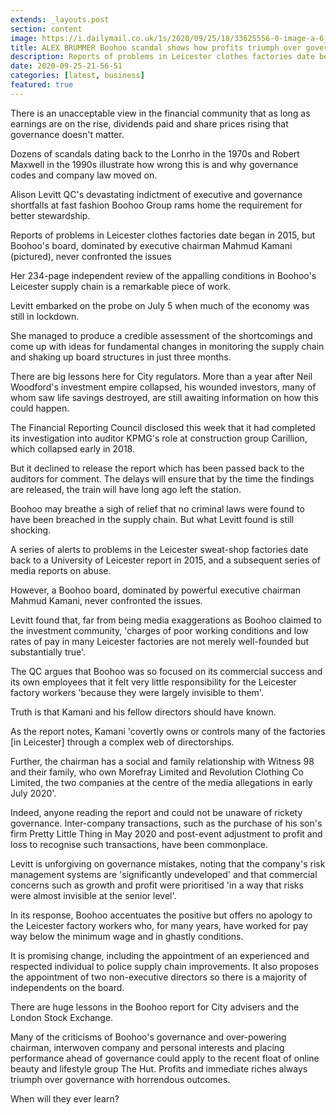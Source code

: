 ```yaml
---
extends: _layouts.post
section: content
image: https://i.dailymail.co.uk/1s/2020/09/25/18/33625556-0-image-a-6_1601053860799.jpg 
title: ALEX BRUMMER Boohoo scandal shows how profits triumph over governance 
description: Reports of problems in Leicester clothes factories date began in 2015, but Boohoos board, dominated by executive chairman Mahmud Kamani (pictured), never confronted the issues. 
date: 2020-09-25-21-56-51 
categories: [latest, business] 
featured: true 
--- 
```

There is an unacceptable view in the financial community that as long as earnings are on the rise, dividends paid and share prices rising that governance doesn't matter.

Dozens of scandals dating back to the Lonrho in the 1970s and Robert Maxwell in the 1990s illustrate how wrong this is and why governance codes and company law moved on.

Alison Levitt QC's devastating indictment of executive and governance shortfalls at fast fashion Boohoo Group rams home the requirement for better stewardship. 

Reports of problems in Leicester clothes factories date began in 2015, but Boohoo's board, dominated by executive chairman Mahmud Kamani (pictured), never confronted the issues

Her 234-page independent review of the appalling conditions in Boohoo's Leicester supply chain is a remarkable piece of work.

Levitt embarked on the probe on July 5 when much of the economy was still in lockdown. 

She managed to produce a credible assessment of the shortcomings and come up with ideas for fundamental changes in monitoring the supply chain and shaking up board structures in just three months.

There are big lessons here for City regulators. More than a year after Neil Woodford's investment empire collapsed, his wounded investors, many of whom saw life savings destroyed, are still awaiting information on how this could happen. 

The Financial Reporting Council disclosed this week that it had completed its investigation into auditor KPMG's role at construction group Carillion, which collapsed early in 2018. 

But it declined to release the report which has been passed back to the auditors for comment. The delays will ensure that by the time the findings are released, the train will have long ago left the station.

Boohoo may breathe a sigh of relief that no criminal laws were found to have been breached in the supply chain. But what Levitt found is still shocking.

A series of alerts to problems in the Leicester sweat-shop factories date back to a University of Leicester report in 2015, and a subsequent series of media reports on abuse. 

However, a Boohoo board, dominated by powerful executive chairman Mahmud Kamani, never confronted the issues.

Levitt found that, far from being media exaggerations as Boohoo claimed to the investment community, 'charges of poor working conditions and low rates of pay in many Leicester factories are not merely well-founded but substantially true'.

The QC argues that Boohoo was so focused on its commercial success and its own employees that it felt very little responsibility for the Leicester factory workers 'because they were largely invisible to them'.

Truth is that Kamani and his fellow directors should have known.

As the report notes, Kamani 'covertly owns or controls many of the factories [in Leicester] through a complex web of directorships. 

Further, the chairman has a social and family relationship with Witness 98 and their family, who own Morefray Limited and Revolution Clothing Co Limited, the two companies at the centre of the media allegations in early July 2020'.

Indeed, anyone reading the report and could not be unaware of rickety governance. Inter-company transactions, such as the purchase of his son's firm Pretty Little Thing in May 2020 and post-event adjustment to profit and loss to recognise such transactions, have been commonplace.

Levitt is unforgiving on governance mistakes, noting that the company's risk management systems are 'significantly undeveloped' and that commercial concerns such as growth and profit were prioritised 'in a way that risks were almost invisible at the senior level'.

In its response, Boohoo accentuates the positive but offers no apology to the Leicester factory workers who, for many years, have worked for pay way below the minimum wage and in ghastly conditions.

It is promising change, including the appointment of an experienced and respected individual to police supply chain improvements. It also proposes the appointment of two non-executive directors so there is a majority of independents on the board.

There are huge lessons in the Boohoo report for City advisers and the London Stock Exchange. 

Many of the criticisms of Boohoo's governance and over-powering chairman, interwoven company and personal interests and placing performance ahead of governance could apply to the recent float of online beauty and lifestyle group The Hut. Profits and immediate riches always triumph over governance with horrendous outcomes.

When will they ever learn?

